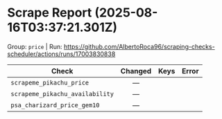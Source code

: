 # Scrape Report (2025-08-16T03:37:21.301Z)

Group: `price`  |  Run: https://github.com/AlbertoRoca96/scraping-checks-scheduler/actions/runs/17003830838

| Check | Changed | Keys | Error |
|---|:---:|:--|:--|
| `scrapeme_pikachu_price` | — |  |  |
| `scrapeme_pikachu_availability` | — |  |  |
| `psa_charizard_price_gem10` | — |  |  |
